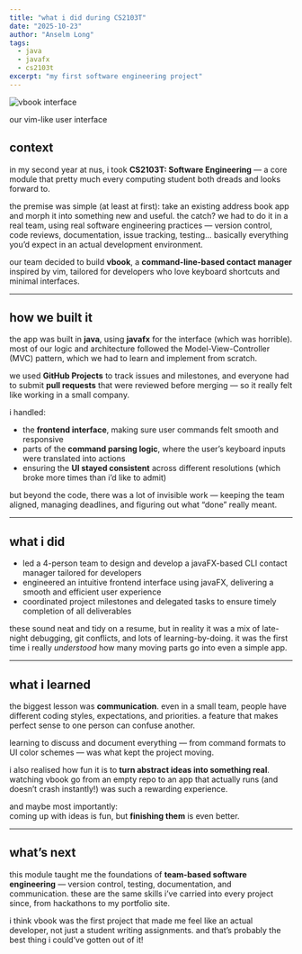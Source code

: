 ```yaml
---
title: "what i did during CS2103T"
date: "2025-10-23"
author: "Anselm Long"
tags:
  - java
  - javafx
  - cs2103t
excerpt: "my first software engineering project"
---
```


![vbook interface](/blogs/images/vbook.png)
<figcaption>our vim-like user interface</figcaption>

## context

in my second year at nus, i took **CS2103T: Software Engineering** — a core module that pretty much every computing student both dreads and looks forward to.  

the premise was simple (at least at first): take an existing address book app and morph it into something new and useful. the catch? we had to do it in a real team, using real software engineering practices — version control, code reviews, documentation, issue tracking, testing... basically everything you’d expect in an actual development environment.  

our team decided to build **vbook**, a **command-line-based contact manager** inspired by vim, tailored for developers who love keyboard shortcuts and minimal interfaces.

---

## how we built it

the app was built in **java**, using **javafx** for the interface (which was horrible). most of our logic and architecture followed the Model-View-Controller (MVC) pattern, which we had to learn and implement from scratch.  

we used **GitHub Projects** to track issues and milestones, and everyone had to submit **pull requests** that were reviewed before merging — so it really felt like working in a small company.  

i handled:
- the **frontend interface**, making sure user commands felt smooth and responsive  
- parts of the **command parsing logic**, where the user’s keyboard inputs were translated into actions  
- ensuring the **UI stayed consistent** across different resolutions (which broke more times than i’d like to admit)  

but beyond the code, there was a lot of invisible work — keeping the team aligned, managing deadlines, and figuring out what “done” really meant.

---

## what i did

- led a 4-person team to design and develop a javaFX-based CLI contact manager tailored for developers  
- engineered an intuitive frontend interface using javaFX, delivering a smooth and efficient user experience  
- coordinated project milestones and delegated tasks to ensure timely completion of all deliverables  

these sound neat and tidy on a resume, but in reality it was a mix of late-night debugging, git conflicts, and lots of learning-by-doing. it was the first time i really *understood* how many moving parts go into even a simple app.

---

## what i learned

the biggest lesson was **communication**. even in a small team, people have different coding styles, expectations, and priorities. a feature that makes perfect sense to one person can confuse another.  

learning to discuss and document everything — from command formats to UI color schemes — was what kept the project moving.  

i also realised how fun it is to **turn abstract ideas into something real**. watching vbook go from an empty repo to an app that actually runs (and doesn’t crash instantly!) was such a rewarding experience.  

and maybe most importantly:  
coming up with ideas is fun, but **finishing them** is even better.  

---

## what’s next

this module taught me the foundations of **team-based software engineering** — version control, testing, documentation, and communication. these are the same skills i’ve carried into every project since, from hackathons to my portfolio site.  

i think vbook was the first project that made me feel like an actual developer, not just a student writing assignments. and that’s probably the best thing i could’ve gotten out of it!
